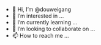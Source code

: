 - 👋 Hi, I’m @douweigang
- 👀 I’m interested in ...
- 🌱 I’m currently learning ...
- 💞️ I’m looking to collaborate on ...
- 📫 How to reach me ...

<!---
douweigang/douweigang is a ✨ special ✨ repository because its `README.md` (this file) appears on your GitHub profile.
You can click the Preview link to take a look at your changes.
--->
